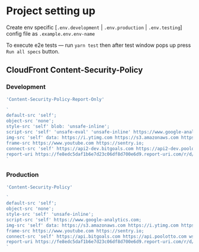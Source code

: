 # Project setting up

Create env specific [`.env.development` | `.env.production` | `.env.testing`] config file as `.example.env.env-name`

To execute e2e tests — run `yarn test` then after test window pops up press `Run all specs` button.

## CloudFront Content-Security-Policy

### Development

```js
'Content-Security-Policy-Report-Only'

`
default-src 'self';
object-src 'none';
style-src 'self' blob: 'unsafe-inline';
script-src 'self' 'unsafe-eval' 'unsafe-inline' https://www.google-analytics.com;
img-src 'self' data: https://i.ytimg.com https://s3.amazonaws.com https://www.google-analytics.com;
frame-src https://www.youtube.com https://sentry.io;
connect-src 'self' https://api2-dev.bitgoals.com https://api2-dev.poolotto.com wss://ws2-dev.poolotto.com https://www.google-analytics.com;
report-uri https://fe8edc5daf1b6e7d23c06df8d700e6d9.report-uri.com/r/d/csp/reportOnly;
`
```

### Production

```js
'Content-Security-Policy'

`
default-src 'self';
object-src 'none';
style-src 'self' 'unsafe-inline';
script-src 'self' https://www.google-analytics.com;
img-src 'self' data: https://s3.amazonaws.com https://i.ytimg.com https://www.google-analytics.com;
frame-src https://www.youtube.com https://sentry.io;
connect-src 'self' https://api.bitgoals.com https://api.poolotto.com wss://ws.poolotto.com https://www.google-analytics.com;
report-uri https://fe8edc5daf1b6e7d23c06df8d700e6d9.report-uri.com/r/d/csp/reportOnly;
`
```
